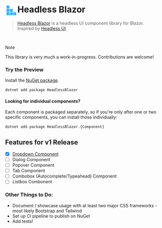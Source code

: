 <div>
  <img src="HeadlessBlazorLogo.png" align="left" height="40px" width="40px" /> 
  <h1>Headless Blazor</h1>
</div>

> [Headless Blazor](https://github.com/erinnmclaughlin/HeadlessBlazor) is a headless UI component library for Blazor. Inspired by [Headless UI](https://headlessui.com/).

<br>

> [!NOTE]  
> This library is very much a work-in-progress. Contributions are welcome!

### Try the Preview

Install the [NuGet package](https://www.nuget.org/packages/HeadlessBlazor).

```cmd
dotnet add package HeadlessBlazor
```

#### Looking for individual components?
Each component is packaged separately, so if you're only after one or two specific components, you can install those individually:

```cmd
dotnet add package HeadlessBlazor.{Component}
```

## Features for v1 Release
- [x] [Dropdown Component](https://www.nuget.org/packages/HeadlessBlazor.Dropdown)
- [ ] Dialog Component
- [ ] Popover Component
- [ ] Tab Component
- [ ] Combobox (Autocomplete/Typeahead) Component
- [ ] Listbox Combonent

### Other Things to Do:
- Document / showcase usage with at least two major CSS frameworks - most likely Bootstrap and Tailwind
- Set up CI pipeline to publish on NuGet
- Add tests!
